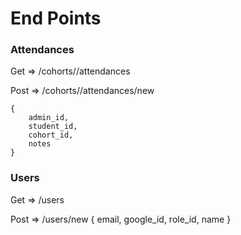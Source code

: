 # End Points


### Attendances 

Get => /cohorts/<id>/attendances

Post => /cohorts/<id>/attendances/new

    {   
        admin_id, 
        student_id, 
        cohort_id, 
        notes
    }


### Users

Get => /users

Post => /users/new
    {
        email, 
        google_id, 
        role_id, 
        name
    }